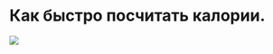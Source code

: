 # Как быстро посчитать калории.
![](/images/Kulinar/Sovet/Infographics/Rukovodstvo-po-podschyotu-kalorij_1455024642-1140x5025.png)
